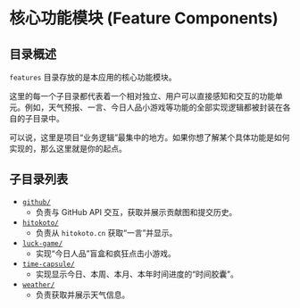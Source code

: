 # 核心功能模块 (Feature Components)

## 目录概述

`features` 目录存放的是本应用的核心功能模块。

这里的每一个子目录都代表着一个相对独立、用户可以直接感知和交互的功能单元。例如，天气预报、一言、今日人品小游戏等功能的全部实现逻辑都被封装在各自的子目录中。

可以说，这里是项目“业务逻辑”最集中的地方。如果你想了解某个具体功能是如何实现的，那么这里就是你的起点。

## 子目录列表

-   [`github/`](./github/)
    -   负责与 GitHub API 交互，获取并展示贡献图和提交历史。
-   [`hitokoto/`](./hitokoto/)
    -   负责从 `hitokoto.cn` 获取“一言”并显示。
-   [`luck-game/`](./luck-game/)
    -   实现“今日人品”盲盒和疯狂点击小游戏。
-   [`time-capsule/`](./time-capsule/)
    -   实现显示今日、本周、本月、本年时间进度的“时间胶囊”。
-   [`weather/`](./weather/)
    -   负责获取并展示天气信息。
